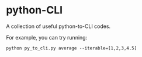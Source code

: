 # python-CLI
A collection of useful python-to-CLI codes.

For example, you can try running:

``python py_to_cli.py average --iterable=[1,2,3,4.5]``
